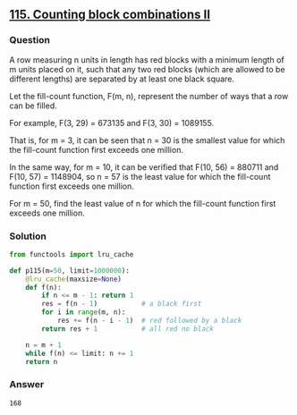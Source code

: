 ## **[115. Counting block combinations II](https://projecteuler.net/problem=115)**

### Question
A row measuring n units in length has red blocks with a minimum length of m units placed on it, such that any two red blocks (which are allowed to be different lengths) are separated by at least one black square.

Let the fill-count function, F(m, n), represent the number of ways that a row can be filled.

For example, F(3, 29) = 673135 and F(3, 30) = 1089155.

That is, for m = 3, it can be seen that n = 30 is the smallest value for which the fill-count function first exceeds one million.

In the same way, for m = 10, it can be verified that F(10, 56) = 880711 and F(10, 57) = 1148904, so n = 57 is the least value for which the fill-count function first exceeds one million.

For m = 50, find the least value of n for which the fill-count function first exceeds one million.

### Solution
```python
from functools import lru_cache

def p115(m=50, limit=1000000):
    @lru_cache(maxsize=None)
    def f(n):
        if n <= m - 1: return 1
        res = f(n - 1)           # a black first
        for i in range(m, n):
            res += f(n - i - 1)  # red followed by a black
        return res + 1           # all red no black

    n = m + 1
    while f(n) <= limit: n += 1
    return n
```

### Answer 
`168`
